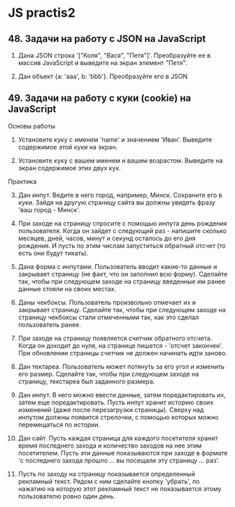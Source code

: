 # JS practis2

## 48. Задачи на работу с JSON на JavaScript
1. Дана JSON строка '["Коля", "Вася", "Петя"]'. Преобразуйте ее в массив JavaScript и выведите на экран элемент "Петя".

2. Дан объект {a: 'aaa', b: 'bbb'}. Преобразуйте его в JSON

## 49. Задачи на работу с куки (cookie) на JavaScript

Основы работы

1. Установите куку с именем 'name' и значением 'Иван'. Выведите содержимое этой куки на экран. 

2. Установите куку с вашем именем и вашим возрастом. Выведите на экран содержимое этих двух кук. 

Практика

3. Дан инпут. Ведите в него город, например, Минск. Сохраните его в куки. Зайдя на другую страницу сайта вы должны увидеть фразу 'ваш город - Минск'.

4. При заходе на страницу спросите с помощью инпута день рождения пользователя. Когда он зайдет с следующий раз - напишите сколько месяцев, дней, часов, минут и секунд осталось до его дня рождения. И пусть по этим числам запуститься обратный отсчет (то есть они будут тикать).

5. Дана форма с инпутами. Пользователь вводит какие-то данные и закрывает страницу (не факт, что он заполнил всю форму). Сделайте так, чтобы при следующем заходе на страницу введенные им ранее данные стояли на своих местах.

6. Даны чекбоксы. Пользователь произвольно отмечает их и закрывает страницу. Сделайте так, чтобы при следующем заходе на страницу чекбоксы стали отмеченными так, как это сделал пользователь ранее. 

7. При заходе на страницу появляется счетчик обратного отсчета. Когда он доходит до нуля, на странице пишется - 'отсчет закончен'. При обновлении страницы счетчик не должен начинать идти заново. 

8. Дан тектареа. Пользователь может потянуть за его угол и изменить его размер. Сделайте так, чтобы при следующем заходе на страницу, текстареа был заданного размера.

9. Дан инпут. В него можно ввести данные, затем поредактировать их, затем еще поредактировать. Пусть инпут хранит историю своих изменений (даже после перезагрузки страницы). Сверху над инпутом должны появится стрелочки, с помощью которых можно перемещаться по истории. 

10. Дан сайт. Пусть каждая страница для каждого посетителя хранит время последнего захода и количество заходов на нее этим посетителем. Пусть эти данные показываются при заходе в формате 'с последнего захода прошло ... вы посещали эту страницу ... раз'. 

11. Пусть по заходу на страницу показывается определенный рекламный текст. Рядом с ним сделайте кнопку 'убрать', по нажатию на которую этот рекламный текст не показывается этому пользователю ровно один день.
